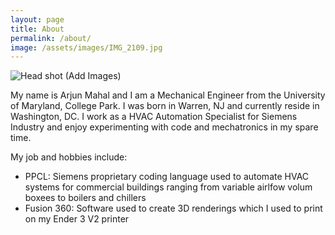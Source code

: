 ```yaml
---
layout: page
title: About 
permalink: /about/
image: /assets/images/IMG_2109.jpg
---
```


![Head shot](https://github.com/a-mahal/a-mahal.github.io/blob/main/_site/assets/Images/IMG_2109.jpg "Hello!") 
(Add Images)

My name is Arjun Mahal and I am a Mechanical Engineer from the University of Maryland, College Park. I was born in Warren, NJ and currently reside in Washington, DC. I work as a HVAC Automation Specialist for Siemens Industry and enjoy experimenting with code and mechatronics in my spare time. 

My job and hobbies include:
- PPCL: Siemens proprietary coding language used to automate HVAC systems for commercial buildings     ranging from variable airlfow volum boxees to boilers and chillers 
- Fusion 360: Software used to create 3D renderings which I used to print on my Ender 3 V2 printer

